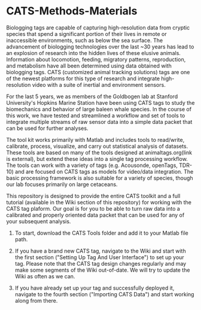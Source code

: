 # CATS-Methods-Materials

Biologging tags are capable of capturing high-resolution data from cryptic species that spend a significant portion of their lives in remote or inaccessible environments, such as below the sea surface. The advancement of biologging technologies over the last ~30 years has lead to an explosion of research into the hidden lives of these elusive animals. Information about locomotion, feeding, migratory patterns, reproduction, and metabolism have all been determined using data obtained with biologging tags. CATS (customized animal tracking solutions) tags are one of the newest platforms for this type of research and integrate high-resolution video with a suite of inertial and environment sensors.

For the last 5 years, we as members of the Goldbogen lab at Stanford University's Hopkins Marine Station have been using CATS tags to study the biomechanics and behavior of large baleen whale species. In the course of this work, we have tested and streamlined a workflow and set of tools to integrate multiple streams of raw sensor data into a simple data packet that can be used for further analyses.

The tool kit works primarily with Matlab and includes tools to read/write, calibrate, process, visualize, and carry out statistical analysis of datasets. These tools are based on many of the tools designed at animaltags.org(link is external), but extend these ideas into a single tag processing workflow. The tools can work with a variety of tags (e.g. Acousonde, openTags, TDR-10) and are focused on CATS tags as models for video/data integration. The basic processing framework is also suitable for a variety of species, though our lab focuses primarily on large cetaceans.

This repository is designed to provide the entire CATS toolkit and a full tutorial (available in the Wiki section of this repository) for working with the CATS tag plaform. Our goal is for you to be able to turn raw data into a calibrated and properly oriented data packet that can be used for any of your subsequent analysis.

1) To start, download the CATS Tools folder and add it to your Matlab file path.

2) If you have a brand new CATS tag, navigate to the Wiki and start with the first section ("Setting Up Tag And User Interface") to set up your tag. Please note that the CATS tag design changes regularly and may make some segments of the Wiki out-of-date. We will try to update the Wiki as often as we can.

3) If you have already set up your tag and successfully deployed it, navigate to the fourth section ("Importing CATS Data") and start working along from there.
